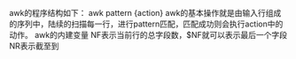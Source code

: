 awk的程序结构如下：
awk pattern {action}
awk的基本操作就是由输入行组成的序列中，陆续的扫描每一行，进行pattern匹配，匹配成功则会执行action中的动作。
awk的内建变量
NF表示当前行的总字段数，$NF就可以表示最后一个字段
NR表示截至到


